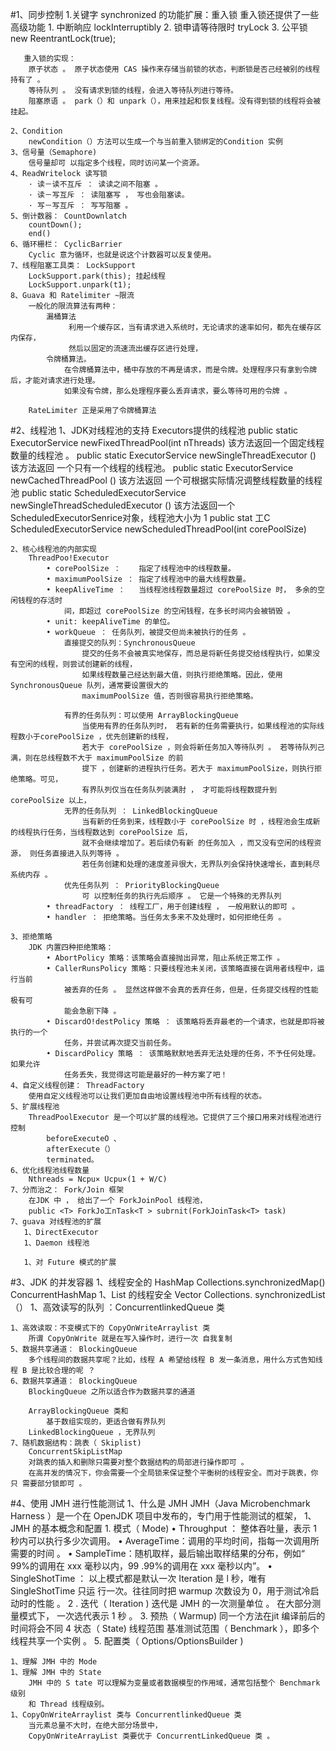 #1、同步控制
    1.关键字 synchronized 的功能扩展：重入锁
       重入锁还提供了一些高级功能
       1. 中断晌应    lockInterruptibly
       2. 锁申请等待限时  tryLock
       3. 公平锁  new ReentrantLock(true);
       
       重入锁的实现：
        原子状态 。 原子状态使用 CAS 操作来存储当前锁的状态，判断锁是否己经被别的线程持有了 。
        等待队列 。 没有请求到锁的线程，会进入等待队列进行等待。
        阻塞原语 。 park（）和 unpark（），用来挂起和恢复线程。没有得到锁的线程将会被挂起。
             
    2、Condition
        newCondition（）方法可以生成一个与当前重入锁绑定的Condition 实例
    3、信号量（Semaphore)
        信号量却可 以指定多个线程，同时访问某一个资源。
    4、ReadWritelock 读写锁    
        · 读－读不互斥 ： 读读之间不阻塞 。
        · 读－写互斥 ： 读阻塞写 ， 写也会阻塞读。
        · 写－写互斥 ： 写写阻塞 。
    5、倒计数器： CountDownlatch
        countDown();
        end()
    6、循环栅栏： CyclicBarrier
        Cyclic 意为循环，也就是说这个计数器可以反复使用。
    7、线程阻塞工具类： LockSupport
        LockSupport.park(this); 挂起线程
        LockSupport.unpark(t1);
    8、Guava 和 Ratelimiter ~限流
        一般化的限流算法有两种：
            漏桶算法
                 利用一个缓存区，当有请求进入系统时，无论请求的速率如何，都先在缓存区内保存，
                 然后以固定的流速流出缓存区进行处理，
            令牌桶算法。
                在令牌桶算法中，桶中存放的不再是请求，而是令牌。处理程序只有拿到令牌后，才能对请求进行处理。
                如果没有令牌，那么处理程序要么丢弃请求，要么等待可用的令牌 。 
                
        RateLimiter 正是采用了令牌桶算法
        
#2、线程池
    1、JDK对线程池的支持
        Executors提供的线程池
            public static ExecutorService newFixedThreadPool(int nThreads)
                该方法返回一个固定线程数量的线程池 。
            public static ExecutorService newSingleThreadExecutor ()
                该方法返回 一个只有一个线程的线程池。
            public static ExecutorService newCachedThreadPool ()
                该方法返回 一个可根据实际情况调整线程数量的线程 池
            public static ScheduledExecutorService newSingleThreadScheduledExecutor ()
                该方法返回一个 ScheduledExecutorSenrice对象，线程池大小为 1
            public stat 工C ScheduledExecutorService newScheduledThreadPool(int corePoolSize)
                
        
    2、核心线程池的内部实现
        ThreadPoo!Executor 
            • corePoolSize ：    指定了线程池中的线程数量。
            • maximumPoolSize ： 指定了线程池中的最大线程数量。
            • keepAliveTime ：   当线程池线程数量超过 corePoolSize 时， 多余的空闲钱程的存活时
                间，即超过 corePoolSize 的空闲钱程，在多长时间内会被销毁 。
            • unit: keepAliveTime 的单位。
            • workQueue ： 任务队列，被提交但尚未被执行的任务 。
                直接提交的队列：SynchronousQueue
                    提交的任务不会被真实地保存，而总是将新任务提交给线程执行，如果没有空闲的线程，则尝试创建新的线程，
                    如果线程数量己经达到最大值，则执行拒绝策略。因此，使用 SynchronousQueue 队列，通常要设置很大的
                    maximumPoolSize 值，否则很容易执行拒绝策略。
                    
                有界的任务队列：可以使用 ArrayBlockingQueue 
                    当使用有界的任务队列时， 若有新的任务需要执行，如果线程池的实际线程数小于corePoolSize ，优先创建新的线程，
                    若大于 corePoolSize ，则会将新任务加入等待队列 。 若等待队列己满，则在总线程数不大于 maximumPoolSize 的前
                    提下 ，创建新的进程执行任务。若大于 maximumPoolSize，则执行拒绝策略。可见，
                    有界队列仅当在任务队列装满肘 ， 才可能将线程数提升到 corePoolSize 以上，
                无界的任务队列 ： LinkedBlockingQueue
                    当有新的任务到来，线程数小于 corePoolSize 时 ，线程池会生成新的线程执行任务，当线程数达到 corePoolSize 后，
                    就不会继续增加了。若后续仍有新 的任务加入 ，而又没有空闲的线程资源， 则任务直接进入队列等待 。
                    若任务创建和处理的速度差异很大，无界队列会保持快速增长，直到耗尽系统内存 。
                优先任务队列 ： PriorityBlockingQueue
                    可 以控制任务的执行先后顺序 。 它是一个特殊的无界队列
            • threadFactory ： 线程工厂，用于创建线程 ， 一般用默认的即可 。
            • handler ： 拒绝策略。当任务太多来不及处理时，如何拒绝任务 。
                
    3、拒绝策略
        JDK 内置四种拒绝策略：
            • AbortPolicy 策略：该策略会直接抛出异常，阻止系统正常工作 。
            • CallerRunsPolicy 策略：只要线程池未关闭，该策略直接在调用者线程中，运行当前
                被丢弃的任务 。 显然这样做不会真的丢弃任务，但是，任务提交线程的性能极有可
                能会急剧下降 。
            • DiscardO!destPolicy 策略 ： 该策略将丢弃最老的一个请求，也就是即将被执行的一个
                任务，并尝试再次提交当前任务。
            • DiscardPolicy 策略 ： 该策略默默地丢弃无法处理的任务，不予任何处理。如果允许
                任务丢失，我觉得这可能是最好的一种方案了吧！
    4、自定义线程创建： ThreadFactory
        使用自定义线程池可以让我们更加自由地设置线程池中所有线程的状态。
    5、扩展线程池
        ThreadPoolExecutor 是一个可以扩展的线程池。它提供了三个接口用来对线程池进行控制
            beforeExecuteO 、
            afterExecute（）
            terminated。 
    6、优化线程池线程数量
        Nthreads = Ncpu× Ucpu×(1 + W/C) 
    7、分而治之： Fork/Join 框架
        在JDK 中 ， 给出了一个 ForkJoinPool 线程池， 
        public <T> ForkJo工nTask<T > subrnit(ForkJoinTask<T> task)
    7、guava 对线程池的扩展
       1、DirectExecutor
       1、Daemon 线程池
        
       1、对 Future 模式的扩展
#3、JDK 的并发容器
    1、线程安全的 HashMap
        Collections.synchronizedMap()
        ConcurrentHashMap
    1、List 的线程安全
        Vector
        Collections. synchronizedList（）
    1、高效读写的队列 ：ConcurrentlinkedQueue 类
    
    1、高效读取：不变模式下的 CopyOnWriteArraylist 类
        所谓 CopyOnWrite 就是在写入操作时，进行一次 自我复制    
    5、数据共享通道： BlockingQueue
        多个线程间的数据共享呢？比如，线程 A 希望给线程 B 发一条消息，用什么方式告知线程 B 是比较合理的呢 ？
    6、数据共享通道： BlockingQueue
        BlockingQueue 之所以适合作为数据共享的通道
        
        ArrayBlockingQueue 类和 
            基于数组实现的，更适合做有界队列
        LinkedBlockingQueue ，无界队列   
    7、随机数据结构：跳表（ Skiplist)
        ConcurrentSkipListMap
        对跳表的插入和删除只需要对整个数据结构的局部进行操作即可 。
        在高井发的情况下，你会需要一个全局锁来保证整个平衡树的线程安全。而对于跳表，你只 需要部分锁即可 。
#4、使用 JMH 进行性能测试
    1、什么是 JMH
        JMH（Java Microbenchmark Harness ）是一个在 OpenJDK 项目中发布的，专门用于性能测试的框架，
    1、JMH 的基本概念和配置
        1. 模式（ Mode)
            • Throughput ： 整体吞吐量，表示 1 秒内可以执行多少次调用。
            • AverageTime：调用的平均时间，指每一次调用所需要的时间 。
            • SampleTime：随机取样，最后输出取样结果的分布，例如“ 99%的调用在 xxx 毫秒以内，99 .99%的调用在 xxx 毫秒以内”。
            • SingleShotTime ： 以上模式都是默认一次 Iteration 是 l 秒，唯有 SingleShotTime 只运
                行一次。往往同时把 warmup 次数设为 0，用于测试冷启动时的性能 。
        2 . 迭代（ Iteration )
            迭代是 JMH 的一次测量单位 。 在大部分测量模式下， 一次选代表示 1 秒 。 
        3. 预热（ Warmup)
            同一个方法在jit 编译前后的时间将会不同
        4 状态（ State)
            线程范围
            基准测试范围（ Benchmark ），即多个线程共享一个实例 。
        5. 配置类（ Options/OptionsBuilder )
        
        
    1、理解 JMH 中的 Mode
    1、理解 JMH 中的 State
        JMH 中的 S tate 可以理解为变量或者数据模型的作用域，通常包括整个 Benchmark 级别
        和 Thread 线程级别。
    1、CopyOnWriteArraylist 类与 ConcurrentlinkedQueue 类
        当元素总量不大时，在绝大部分场景中，
        CopyOnWriteArrayList 类要优于 ConcurrentLinkedQueue 类 。
